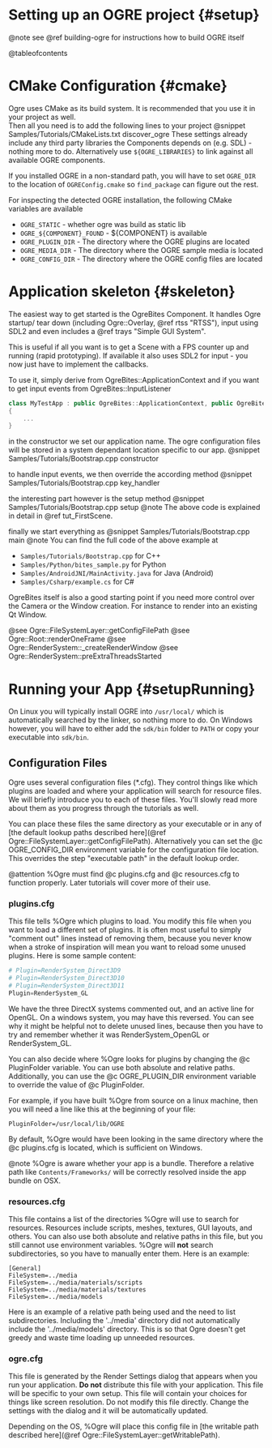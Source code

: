 # Setting up an OGRE project {#setup}
@note see @ref building-ogre for instructions how to build OGRE itself

@tableofcontents

# CMake Configuration {#cmake}
Ogre uses CMake as its build system. It is recommended that you use it in your project as well.  
Then all you need is to add the following lines to your project
@snippet Samples/Tutorials/CMakeLists.txt discover_ogre
These settings already include any third party libraries the Components depends on (e.g. SDL) - nothing more to do.
Alternatively use `${OGRE_LIBRARIES}` to link against all available OGRE components.

If you installed OGRE in a non-standard path, you will have to set `OGRE_DIR` to the location of `OGREConfig.cmake` so `find_package` can figure out the rest.

For inspecting the detected OGRE installation, the following CMake variables are available
* `OGRE_STATIC` - whether ogre was build as static lib
* `OGRE_${COMPONENT}_FOUND` - ${COMPONENT} is available
* `OGRE_PLUGIN_DIR` - The directory where the OGRE plugins are located
* `OGRE_MEDIA_DIR` - The directory where the OGRE sample media is located
* `OGRE_CONFIG_DIR` - The directory where the OGRE config files are located

# Application skeleton {#skeleton}
The easiest way to get started is the OgreBites Component. It handles Ogre startup/ tear down (including Ogre::Overlay, @ref rtss "RTSS"), input using SDL2 and even includes a @ref trays "Simple GUI System".

This is useful if all you want is to get a Scene with a FPS counter up and running (rapid prototyping).
If available it also uses SDL2 for input - you now just have to implement the callbacks.

To use it, simply derive from OgreBites::ApplicationContext and if you want to get input events from OgreBites::InputListener

```cpp
class MyTestApp : public OgreBites::ApplicationContext, public OgreBites::InputListener
{
    ...
}
```
in the constructor we set our application name. The ogre configuration files will be stored in a system dependant location specific to our app.
@snippet Samples/Tutorials/Bootstrap.cpp constructor

to handle input events, we then override the according method
@snippet Samples/Tutorials/Bootstrap.cpp key_handler

the interesting part however is the setup method
@snippet Samples/Tutorials/Bootstrap.cpp setup
@note The above code is explained in detail in @ref tut_FirstScene.

finally we start everything as
@snippet Samples/Tutorials/Bootstrap.cpp main
@note You can find the full code of the above example at 
* `Samples/Tutorials/Bootstrap.cpp` for C++
* `Samples/Python/bites_sample.py` for Python
* `Samples/AndroidJNI/MainActivity.java` for Java (Android)
* `Samples/Csharp/example.cs` for C\#

OgreBites itself is also a good starting point if you need more control over the Camera or the Window creation.
For instance to render into an existing Qt Window.

@see Ogre::FileSystemLayer::getConfigFilePath
@see Ogre::Root::renderOneFrame
@see Ogre::RenderSystem::_createRenderWindow
@see Ogre::RenderSystem::preExtraThreadsStarted

# Running your App {#setupRunning}

On Linux you will typically install OGRE into `/usr/local/` which is automatically searched by the linker, so nothing more to do.
On Windows however, you will have to either add the `sdk/bin` folder to `PATH` or copy your executable into `sdk/bin`.

## Configuration Files

Ogre uses several configuration files (\*.cfg). They control things like which plugins are loaded and where your application will search for resource files. We will briefly introduce you to each of these files. You'll slowly read more about them as you progress through the tutorials as well.

You can place these files the same directory as your executable or in any of [the default lookup paths described here](@ref Ogre::FileSystemLayer::getConfigFilePath). Alternatively you can set the @c OGRE_CONFIG_DIR environment variable for the configuration file location. This overrides the step "executable path" in the default lookup order.

@attention %Ogre must find @c plugins.cfg and @c resources.cfg to function properly. Later tutorials will cover more of their use.

### plugins.cfg

This file tells %Ogre which plugins to load. You modify this file when you want to load a different set of plugins. It is often most useful to simply "comment out" lines instead of removing them, because you never know when a stroke of inspiration will mean you want to reload some unused plugins. Here is some sample content:

```py
# Plugin=RenderSystem_Direct3D9
# Plugin=RenderSystem_Direct3D10
# Plugin=RenderSystem_Direct3D11
Plugin=RenderSystem_GL
```

We have the three DirectX systems commented out, and an active line for OpenGL. On a windows system, you may have this reversed. You can see why it might be helpful not to delete unused lines, because then you have to try and remember whether it was RenderSystem_OpenGL or RenderSystem_GL.

You can also decide where %Ogre looks for plugins by changing the @c PluginFolder variable. You can use both absolute and relative paths. Additionally, you can use the @c OGRE_PLUGIN_DIR environment variable to override the value of @c PluginFolder.

For example, if you have built %Ogre from source on a linux machine, then you will need a line like this at the beginning of your file:

```
PluginFolder=/usr/local/lib/OGRE
```

By default, %Ogre would have been looking in the same directory where the @c plugins.cfg is located, which is sufficient on Windows.

@note %Ogre is aware whether your app is a bundle. Therefore a relative path like `Contents/Frameworks/` will be correctly resolved inside the app bundle on OSX.

### resources.cfg

This file contains a list of the directories %Ogre will use to search for resources. Resources include scripts, meshes, textures, GUI layouts, and others. You can also use both absolute and relative paths in this file, but you still cannot use environment variables. %Ogre will **not** search subdirectories, so you have to manually enter them. Here is an example:

```
[General]
FileSystem=../media
FileSystem=../media/materials/scripts
FileSystem=../media/materials/textures
FileSystem=../media/models
```

Here is an example of a relative path being used and the need to list subdirectories. Including the '../media' directory did not automatically include the '../media/models' directory. This is so that Ogre doesn't get greedy and waste time loading up unneeded resources.

### ogre.cfg

This file is generated by the Render Settings dialog that appears when you run your application. **Do not** distribute this file with your application. This file will be specific to your own setup. This file will contain your choices for things like screen resolution. Do not modify this file directly. Change the settings with the dialog and it will be automatically updated.

Depending on the OS, %Ogre will place this config file in [the writable path described here](@ref Ogre::FileSystemLayer::getWritablePath).